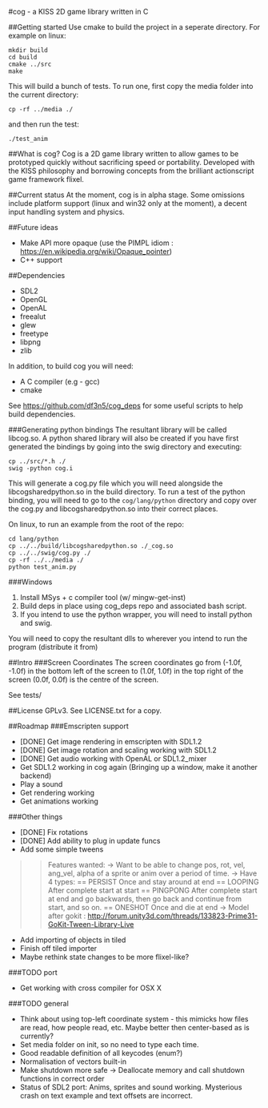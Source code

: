 #cog - a KISS 2D game library written in C

##Getting started
Use cmake to build the project in a seperate directory.
For example on linux:

    mkdir build
    cd build
    cmake ../src
    make

This will build a bunch of tests.
To run one, first copy the media folder into the current directory:

    cp -rf ../media ./

and then run the test:

    ./test_anim


##What is cog?
Cog is a 2D game library written to allow games to be prototyped quickly without sacrificing speed or portability.
Developed with the KISS philosophy and borrowing concepts from the brilliant actionscript game framework flixel.

##Current status
At the moment, cog is in alpha stage.
Some omissions include platform support (linux and win32 only at the moment), a decent input handling system and physics.

##Future ideas
 - Make API more opaque (use the PIMPL idiom : https://en.wikipedia.org/wiki/Opaque_pointer)
 - C++ support

##Dependencies
 - SDL2
 - OpenGL
 - OpenAL
 - freealut
 - glew
 - freetype
 - libpng
 - zlib

In addition, to build cog you will need:
 - A C compiler (e.g - gcc)
 - cmake

See https://github.com/df3n5/cog_deps for some useful scripts to help build dependencies.

###Generating python bindings
The resultant library will be called libcog.so. 
A python shared library will also be created if you have first generated the bindings by going into the swig directory and executing:

    cp ../src/*.h ./
    swig -python cog.i

This will generate a cog.py file which you will need alongside the libcogsharedpython.so in the build directory.
To run a test of the python binding, you will need to go to the ``cog/lang/python`` directory and copy over the cog.py and libcogsharedpython.so into their correct places. 

On linux, to run an example from the root of the repo:

    cd lang/python
    cp ../../build/libcogsharedpython.so ./_cog.so
    cp ../../swig/cog.py ./
    cp -rf ../../media ./
    python test_anim.py


###Windows
 1. Install MSys + c compiler tool (w/ mingw-get-inst)
 2. Build deps in place using cog_deps repo and associated bash script.
 3. If you intend to use the python wrapper, you will need to install python and swig.

You will need to copy the resultant dlls to wherever you intend to run the program (distribute it from)

##Intro
###Screen Coordinates
The screen coordinates go from (-1.0f, -1.0f) in the bottom left of the screen to (1.0f, 1.0f) in the top right of the screen
(0.0f, 0.0f) is the centre of the screen.

See tests/

##License
GPLv3. See LICENSE.txt for a copy.

##Roadmap
###Emscripten support 
 - [DONE] Get image rendering in emscripten with SDL1.2
 - [DONE] Get image rotation and scaling working with SDL1.2
 - [DONE] Get audio working with OpenAL or SDL1.2_mixer
 - Get SDL1.2 working in cog again (Bringing up a window, make it another backend)
 - Play a sound
 - Get rendering working
 - Get animations working

###Other things
- [DONE] Fix rotations
 - [DONE] Add ability to plug in update funcs
 - Add some simple tweens
  >> Features wanted:
   -> Want to be able to change pos, rot, vel, ang_vel, alpha of a sprite or anim over a period of time.
   -> Have 4 types:
    == PERSIST Once and stay around at end
    == LOOPING After complete start at start
    == PINGPONG After complete start at end and go backwards, then go back and continue from start, and so on.
    == ONESHOT Once and die at end
   -> Model after gokit : http://forum.unity3d.com/threads/133823-Prime31-GoKit-Tween-Library-Live
 - Add importing of objects in tiled
 - Finish off tiled importer
 - Maybe rethink state changes to be more flixel-like?

###TODO port
 - Get working with cross compiler for OSX X

###TODO general
 - Think about using top-left coordinate system - this mimicks how files are read, how people read, etc. Maybe better then center-based as is currently?
 - Set media folder on init, so no need to type each time.
 - Good readable definition of all keycodes (enum?)
 - Normalisation of vectors built-in
 - Make shutdown more safe -> Deallocate memory and call shutdown functions in correct order
 - Status of SDL2 port: Anims, sprites and sound working. Mysterious crash on text example and text offsets are incorrect.

